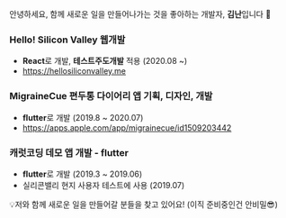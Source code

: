안녕하세요, 함께 새로운 일을 만들어나가는 것을 좋아하는 개발자, **김난**입니다 👋

### Hello! Silicon Valley 웹개발
* **React**로 개발, **테스트주도개발** 적용 (2020.08 ~)
* https://hellosiliconvalley.me

### MigraineCue 편두통 다이어리 앱 기획, 디자인, 개발 
* **flutter**로 개발 (2019.8 ~ 2020.07) 
* https://apps.apple.com/app/migrainecue/id1509203442

### 캐럿코딩 데모 앱 개발  - flutter
* **flutter**로 개발 (2019.3 ~ 2019.06)
* 실리콘밸리 현지 사용자 테스트에 사용 (2019.07)

💡저와 함께 새로운 일을 만들어갈 분들을 찾고 있어요! (이직 준비중인건 안비밀😎)
